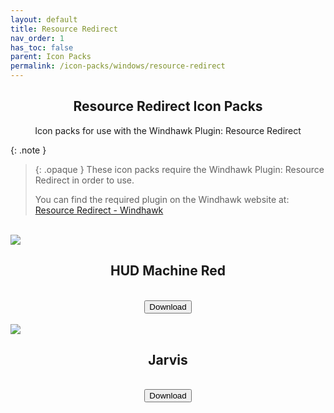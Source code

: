 ```yaml
---
layout: default
title: Resource Redirect
nav_order: 1
has_toc: false
parent: Icon Packs
permalink: /icon-packs/windows/resource-redirect
---
```


<div class="card">
    <div class="container">
        <h2 class="text-small" style="text-align:center">Resource Redirect Icon Packs</h2>
        <p class="text-small" style="text-align:center">Icon packs for use with the Windhawk Plugin: Resource Redirect</p>
    </div>
</div>

{: .note }
> {: .opaque }
> These icon packs require the Windhawk Plugin: Resource Redirect in order to use.
>
> You can find the required plugin on the Windhawk website at: <a href="https://windhawk.net/mods/icon-resource-redirect" target="_blank">Resource Redirect - Windhawk</a>

<br />
<div class="gallery">
    <div class="card">
        <div class="responsive">
            <img src="https://the-back-room.info/assets/images/icons/resource redirect/HUD-MACHINE-RED-ICONS.jpg" />
        </div>
        <div class="w3-container">
            <h2 class="text-small" style="text-align:center">HUD Machine Red</h2>
        </div>
        <br />
        <span class="fs-3">
            <div align="center" class="text-small">
                <a href="https://github.com/The-Back-Room/HUD-Machine-Icon-Packs-for-Resource-Redirect/archive/refs/heads/main.zip" target="_blank">
                    <button type="button" name="button" class="btn">Download</button>
                </a>
            </div>
        </span>
        <br />
    </div>
    <div class="card">
        <div class="responsive">
            <img src="https://the-back-room.info/assets/images/icons/resource redirect/JARVIS-ICONS.png" />
        </div>
        <div class="w3-container">
            <h2 class="text-small" style="text-align:center">Jarvis</h2>
        </div>
        <br />
        <span class="fs-3">
            <div align="center" class="text-small">
                <a href="https://github.com/The-Back-Room/Jarvis-Icon-Pack-for-Resource-Redirect/archive/refs/heads/main.zip" target="_blank">
                    <button type="button" name="button" class="btn">Download</button>
                </a>
            </div>
        </span>
        <br />
    </div>
</div>